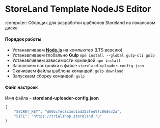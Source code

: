 <h1>StoreLand Template NodeJS Editor</h1>
<p>:computer: Сборщик для разработки шаблонов Storeland на локальном диске</p>

#### Порядок работы

* Устанавливаем <a target="_blank" href="//nodejs.org/en/"><strong>Node.js</strong></a> на компьютер (LTS версию)
* Устанавливаем глобально <b>Gulp</b> `npm install --global gulp-cli gulp`
* Устанавливаем зависимости командой `npm install`
* Заполняем настройки в файле `storeland-uploader-config.json`
* Скачиваем файлы шаблона командой: `gulp download`
* Запускаем сборку командой: `gulp`

#### Файл настроек

Имя файла - **storeland-uploader-config.json**

```javascript
{
    "SECRET_KEY": "d00bcfec8c1eb1ad355fed9fc068e32a",
    "SITE": "https://trialshop.storeland.ru"
}
```
